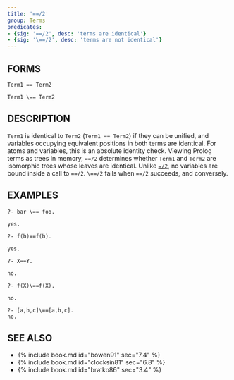 ```yaml
---
title: '==/2'
group: Terms
predicates:
- {sig: '==/2', desc: 'terms are identical'}
- {sig: '\==/2', desc: 'terms are not identical'}
---
```


## FORMS
```
Term1 == Term2

Term1 \== Term2
```
## DESCRIPTION

`Term1` is identical to `Term2` (`Term1 == Term2`) if they can be unified, and variables occupying equivalent positions in both terms are identical. For atoms and variables, this is an absolute identity check. Viewing Prolog terms as trees in memory, `==/2` determines whether `Term1` and `Term2` are isomorphic trees whose leaves are identical. Unlike [`=/2`](unify.html), no variables are bound inside a call to `==/2`.   `\==/2`  fails when `==/2` succeeds, and conversely.

## EXAMPLES
```
?- bar \== foo.

yes.

?- f(b)==f(b).

yes.

?- X==Y.

no.

?- f(X)\==f(X).

no.

?- [a,b,c]\==[a,b,c].
no.
```
## SEE ALSO

- {% include book.md id="bowen91"    sec="7.4" %}
- {% include book.md id="clocksin81" sec="6.8" %}
- {% include book.md id="bratko86"   sec="3.4" %}

